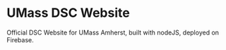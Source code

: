 # UMass DSC Website
 Official DSC Website for UMass Amherst, built with nodeJS, deployed on Firebase.
